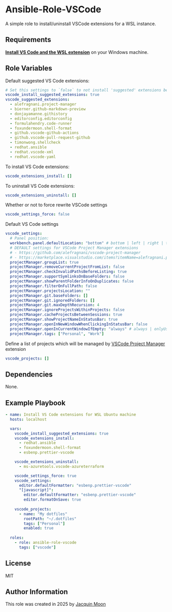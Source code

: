 Ansible-Role-VSCode
=========

A simple role to install/uninstall VSCode extensions for a WSL instance.

Requirements
------------

**[Install VS Code and the WSL extension](https://learn.microsoft.com/en-us/windows/wsl/tutorials/wsl-vscode#install-vs-code-and-the-wsl-extension)** on your Windows machine.

Role Variables
--------------

Default suggested VS Code extensions:

```yaml
# Set this settings to `false` to not install 'suggested' extensions below:
vscode_install_suggested_extensions: true
vscode_suggested_extensions:
  - alefragnani.project-manager
  - bierner.github-markdown-preview
  - donjayamanne.githistory
  - editorconfig.editorconfig
  - formulahendry.code-runner
  - foxundermoon.shell-format
  - github.vscode-github-actions
  - github.vscode-pull-request-github
  - timonwong.shellcheck
  - redhat.ansible
  - redhat.vscode-xml
  - redhat.vscode-yaml
```

To install VS Code extensions:

```yaml
vscode_extensions_install: []
```

To uninstall VS Code extensions:

```yaml
vscode_extensions_uninstall: []
```

Whether or not to force rewrite VSCode settings

```yaml
vscode_settings_force: false
```

Default VS Code settings

```yaml
vscode_settings:
  # Panel position:
  workbench.panel.defaultLocation: "bottom" # bottom | left | right | top
  # DEFAULT settings for VSCode Project Manager extensions
  # - https://github.com/alefragnani/vscode-project-manager
  # - https://marketplace.visualstudio.com/items?itemName=alefragnani.project-manager
  projectManager.groupList: true
  projectManager.removeCurrentProjectFromList: false
  projectManager.checkInvalidPathsBeforeListing: true
  projectManager.supportSymlinksOnBaseFolders: false
  projectManager.showParentFolderInfoOnDuplicates: false
  projectManager.filterOnFullPath: false
  projectManager.projectsLocation: ""
  projectManager.git.baseFolders: []
  projectManager.git.ignoredFolders: []
  projectManager.git.maxDepthRecursion: 4
  projectManager.ignoreProjectsWithinProjects: false
  projectManager.cacheProjectsBetweenSessions: true
  projectManager.showProjectNameInStatusBar: true
  projectManager.openInNewWindowWhenClickingInStatusBar: false
  projectManager.openInCurrentWindowIfEmpty: "always" # always | onlyUsingCommandPalette | onlyUsingSideBar | never
  projectManager.tags: ["Personal", "Work"]
```

Define a list of projects which will be managed by [VSCode Project Manager](https://marketplace.visualstudio.com/items?itemName=alefragnani.project-manager) extension

```yaml
vscode_projects: []
```

Dependencies
------------

None.

Example Playbook
----------------

```yaml
- name: Install VS Code extensions for WSL Ubuntu machine
  hosts: localhost

  vars:
    vscode_install_suggested_extensions: true
    vscode_extensions_install:
      - redhat.ansible
      - foxundermoon.shell-format
      - esbenp.prettier-vscode

    vscode_extensions_uninstall:
      - ms-azuretools.vscode-azureterraform

    vscode_settings_force: true
    vscode_settings:
      editor.defaultFormatter: "esbenp.prettier-vscode"
      "[javascript]": 
        editor.defaultFormatter: "esbenp.prettier-vscode"
        editor.formatOnSave: true
    
    vscode_projects:
      - name: "My dotfiles"
        rootPath: "~/.dotfiles"
        tags: ["Personal"]
        enabled: true
  
  roles:
    - role: ansible-role-vscode
      tags: ["vscode"]

```

License
-------

MIT

Author Information
------------------

This role was created in 2025 by [Jacquin Moon](https://github.com/jacquindev)
